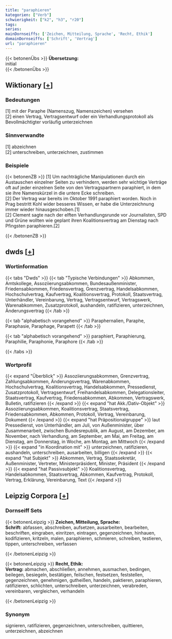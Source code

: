 ```yaml
---
title: "paraphieren"
kategorien: ["Verb"]
schwierigkeit: ["k2", "h3", "r20"]
tags:
series:
mainDornseiffs: ['Zeichen, Mitteilung, Sprache', 'Recht, Ethik']
domainDornseiffs: ['Schrift', 'Vertrag']
url: "paraphieren"
---
```


{{< betonenÜbs >}}
**Übersetzung:**  
initial  
{{< /betonenÜbs >}}

## Wiktionary [[+](https://de.wiktionary.org/wiki/paraphieren)]

### Bedeutungen
[1] mit der Paraphe (Namenszug, Namenszeichen) versehen  
[2] einen Vertrag, Vertragsentwurf oder ein Verhandlungsprotokoll als Bevollmächtigter vorläufig unterzeichnen  

### Sinnverwandte
[1] abzeichnen  
[2] unterschreiben, unterzeichnen, zustimmen  

### Beispiele
{{< betonenZB >}}
[1] Um nachträgliche Manipulationen durch ein Austauschen einzelner Seiten zu verhindern, werden sehr wichtige Verträge oft auf jeder einzelnen Seite von den Vertragspartnern paraphiert, in dem sie ihre Namenskürzel in die untere Ecke schreiben.  
[2] Der Vertrag war bereits im Oktober 1991 paraphiert worden. Noch in Prag bestritt Kohl wider besseres Wissen, er habe die Unterzeichnung immer wieder hinausgeschoben.[1]  
[2] Clement sagte nach der elften Verhandlungsrunde vor Journalisten, SPD und Grüne wollten wie geplant ihren Koalitionsvertrag am Dienstag nach Pfingsten paraphieren.[2]  

{{< /betonenZB >}}


## dwds [[+](https://www.dwds.de/wb/paraphieren)]

### Wortinformation
{{< tabs "Dwds" >}}
{{< tab "Typische Verbindungen" >}}
Abkommen, Amtskollege, Assoziierungsabkommen, Bundesaußenminister, Friedensabkommen, Friedensvertrag, Grenzvertrag, Handelsabkommen, Hochschulvertrag, Kaufvertrag, Koalitionsvertrag, Protokoll, Staatsvertrag, Unterhändler, Vereinbarung, Vertrag, Vertragsentwurf, Vertragswerk, Warenabkommen, Zusatzprotokoll, aushandeln, ratifizieren, unterzeichnen, Änderungsvertrag
{{< /tab >}}

{{< tab "alphabetisch vorangehend" >}}
Paraphernalien, Paraphe, Paraphasie, Paraphage, Parapett
{{< /tab >}}

{{< tab "alphabetisch vorangehend" >}}
paraphiert, Paraphierung, Paraphilie, Paraphonie, Paraphore
{{< /tab >}}

{{< /tabs >}}

### Wortprofil
{{< expand "Überblick" >}} Assoziierungsabkommen, Grenzvertrag, Zahlungsabkommen, Änderungsvertrag, Warenabkommen, Hochschulvertrag, Koalitionsvertrag, Handelsabkommen, Pressedienst, Zusatzprotokoll, Vertragsentwurf, Freihandelsabkommen, Delegationsleiter, Staatsvertrag, Kaufvertrag, Friedensabkommen, Abkommen, Vertragswerk, Bulletin, ratifizieren {{< /expand >}}
{{< expand "hat Akk./Dativ-Objekt" >}} Assoziierungsabkommen, Koalitionsvertrag, Staatsvertrag, Friedensabkommen, Abkommen, Protokoll, Vertrag, Vereinbarung, Dokument {{< /expand >}}
{{< expand "hat Präpositionalgruppe" >}} laut Pressedienst, von Unterhändler, am Juli, von Außenminister, über Zusammenarbeit, zwischen Bundesrepublik, am August, am Dezember, am November, nach Verhandlung, am September, am Mai, am Freitag, am Dienstag, am Donnerstag, in Woche, am Montag, am Mittwoch {{< /expand >}}
{{< expand "in Koordination mit" >}} unterzeichnen, ratifizieren, aushandeln, unterschreiben, ausarbeiten, billigen {{< /expand >}}
{{< expand "hat Subjekt" >}} Abkommen, Vertrag, Staatssekretär, Außenminister, Vertreter, Ministerpräsident, Minister, Präsident {{< /expand >}}
{{< expand "hat Passivsubjekt" >}} Koalitionsvertrag, Handelsabkommen, Staatsvertrag, Abkommen, Kaufvertrag, Protokoll, Vertrag, Erklärung, Vereinbarung, Text {{< /expand >}}

## Leipzig Corpora [[+](https://corpora.uni-leipzig.de/en/res?word=paraphieren&corpusId=deu_newscrawl-public_2018)]

### Dornseiff Sets
{{< betonenLeipzig >}}
**Zeichen, Mitteilung, Sprache:**  
**Schrift:** abfassen, abschreiben, aufsetzen, ausarbeiten, bearbeiten, beschriften, eingraben, einritzen, eintragen, gegenzeichnen, hinhauen, kodifizieren, kritzeln, malen, paraphieren, schmieren, schreiben, testieren, tippen, unterschreiben, verfassen  

{{< /betonenLeipzig >}}


{{< betonenLeipzig >}}
**Recht, Ethik:**  
**Vertrag:** abmachen, abschließen, annehmen, ausmachen, bedingen, beilegen, besiegeln, bestätigen, feilschen, festsetzen, feststellen, gegenzeichnen, genehmigen, gutheißen, handeln, paktieren, paraphieren, ratifizieren, schlichten, unterschreiben, unterzeichnen, verabreden, vereinbaren, vergleichen, verhandeln  

{{< /betonenLeipzig >}}

### Synonym
signieren, ratifizieren, gegenzeichnen, unterschreiben, quittieren, unterzeichnen, abzeichnen

